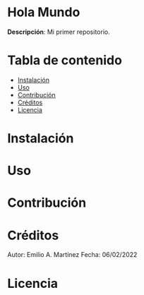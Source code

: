 # Hola Mundo
__Descripción__: Mi primer repositorio.

# Tabla de contenido
* [Instalación](#instalación)
* [Uso](#uso)
* [Contribución](#contribución)
* [Créditos](#créditos)
* [Licencia](#licencia)

# Instalación
# Uso
# Contribución
# Créditos
Autor: Emilio A. Martínez
Fecha: 06/02/2022

# Licencia

